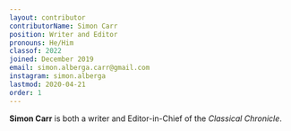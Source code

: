 ```yaml
---
layout: contributor
contributorName: Simon Carr
position: Writer and Editor
pronouns: He/Him
classof: 2022
joined: December 2019
email: simon.alberga.carr@gmail.com
instagram: simon.alberga
lastmod: 2020-04-21
order: 1
---
```

**Simon Carr** is both a writer and Editor-in-Chief of the *Classical Chronicle*.
